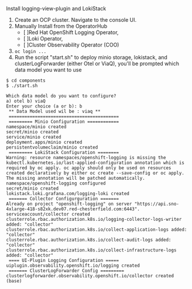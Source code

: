 Install logging-view-plugin and LokiStack 

1. Create an OCP cluster. Navigate to the console UI. 
2. Manually Install from the OperatorHub 
    - [ ]Red Hat OpenShift Logging Operator, 
    - [ ]Loki Operator, 
    - [ ]Cluster Observability Operator (COO)
3. `oc login ...`
4. Run the script "start.sh" to deploy minio storage, lokistack, and clusterLogForwarder (either Otel or ViaQ), you'll be prompted which data model you want to use
```
$ cd components 
$ ./start.sh

Which data model do you want to configure?
a) otel b) viaQ
Enter your choice (a or b): b
 ** Data Model used wil be : viaq ** 
 ========================================== 
 ========= Minio Configuration ============ 
namespace/minio created
secret/minio created
service/minio created
deployment.apps/minio created
persistentvolumeclaim/minio created
 ========= LokiStack Configuration ======== 
Warning: resource namespaces/openshift-logging is missing the kubectl.kubernetes.io/last-applied-configuration annotation which is required by oc apply. oc apply should only be used on resources created declaratively by either oc create --save-config or oc apply. The missing annotation will be patched automatically.
namespace/openshift-logging configured
secret/minio created
lokistack.loki.grafana.com/logging-loki created
 ======= Collector Configurguration ======= 
Already on project "openshift-logging" on server "https://api.sno-4xlarge-418-s82xk.dev07.red-chesterfield.com:6443".
serviceaccount/collector created
clusterrole.rbac.authorization.k8s.io/logging-collector-logs-writer added: "collector"
clusterrole.rbac.authorization.k8s.io/collect-application-logs added: "collector"
clusterrole.rbac.authorization.k8s.io/collect-audit-logs added: "collector"
clusterrole.rbac.authorization.k8s.io/collect-infrastructure-logs added: "collector"
 ==== UI-Plugin Logging Configuration ===== 
uiplugin.observability.openshift.io/logging created
 ======= ClusterLogForwarder Config ========= 
clusterlogforwarder.observability.openshift.io/collector created
(base) 
```
